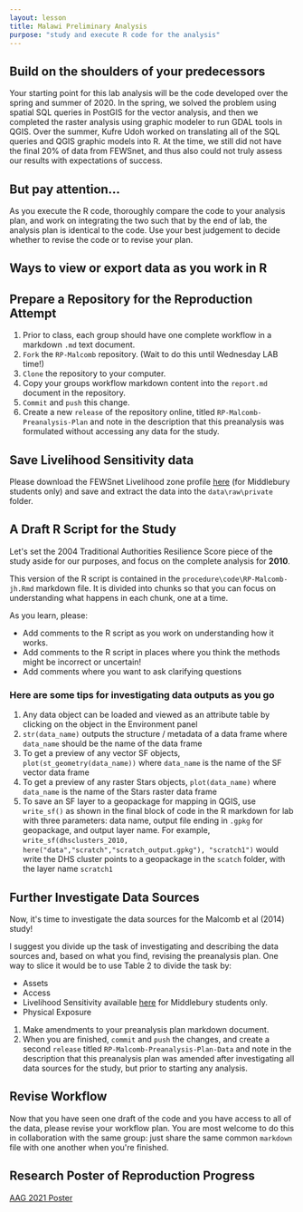 ```yaml
---
layout: lesson
title: Malawi Preliminary Analysis
purpose: "study and execute R code for the analysis"
---
```


## Build on the shoulders of your predecessors

Your starting point for this lab analysis will be the code developed over the spring and summer of 2020.
In the spring, we solved the problem using spatial SQL queries in PostGIS for the vector analysis, and then we completed the raster analysis using graphic modeler to run GDAL tools in QGIS.
Over the summer, Kufre Udoh worked on translating all of the SQL queries and QGIS graphic models into R.
At the time, we still did not have the final 20% of data from FEWSnet, and thus also could not truly assess our results with expectations of success.

## But pay attention...

As you execute the R code, thoroughly compare the code to your analysis plan, and work on integrating the two such that by the end of lab, the analysis plan is identical to the code. Use your best judgement to decide whether to revise the code or to revise your plan.

## Ways to view or export data as you work in R



## Prepare a Repository for the Reproduction Attempt

1. Prior to class, each group should have one complete workflow in a markdown `.md` text document.
1. `Fork` the `RP-Malcomb` repository. (Wait to do this until Wednesday LAB time!)
1. `Clone` the repository to your computer.
1. Copy your groups workflow markdown content into the `report.md` document in the repository.
1. `Commit` and `push` this change.
1. Create a new `release` of the repository online, titled `RP-Malcomb-Preanalysis-Plan` and note in the description that this preanalysis was formulated without accessing any data for the study.

## Save Livelihood Sensitivity data

Please download the FEWSnet Livelihood zone profile [here](https://drive.google.com/file/d/1RKVGitv4HxFuCylYps-gGkt6OK4oAjJa/view?usp=sharing) (for Middlebury students only) and save and extract the data into the `data\raw\private` folder.

## A Draft R Script for the Study

Let's set the 2004 Traditional Authorities Resilience Score piece of the study aside for our purposes, and focus on the complete analysis for **2010**.

This version of the R script is contained in the `procedure\code\RP-Malcomb-jh.Rmd` markdown file. It is divided into chunks so that you can focus on understanding what happens in each chunk, one at a time.

As you learn, please:

- Add comments to the R script as you work on understanding how it works.
- Add comments to the R script in places where you think the methods might be incorrect or uncertain! 
- Add comments where you want to ask clarifying questions

### Here are some tips for investigating data outputs as you go

1. Any data object can be loaded and viewed as an attribute table by clicking on the object in the Environment panel
1. `str(data_name)` outputs the structure / metadata of a data frame where `data_name` should be the name of the data frame
1. To get a preview of any vector SF objects, `plot(st_geometry(data_name))` where `data_name` is the name of the SF vector data frame 
1. To get a preview of any raster Stars objects, `plot(data_name)` where `data_name` is the name of the Stars raster data frame
1. To save an SF layer to a geopackage for mapping in QGIS, use `write_sf()` as shown in the final block of code in the R markdown for lab with three parameters: data name, output file ending in `.gpkg` for geopackage, and output layer name. For example, `write_sf(dhsclusters_2010, here("data","scratch","scratch_output.gpkg"), "scratch1")` would write the DHS cluster points to a geopackage in the `scatch` folder, with the layer name `scratch1`

## Further Investigate Data Sources

Now, it's time to investigate the data sources for the Malcomb et al (2014) study!

I suggest you divide up the task of investigating and describing the data sources and, based on what you find, revising the preanalysis plan. One way to slice it would be to use Table 2 to divide the task by:

- Assets
- Access
- Livelihood Sensitivity available [here](https://drive.google.com/file/d/1RKVGitv4HxFuCylYps-gGkt6OK4oAjJa/view?usp=sharing) for Middlebury students only.
- Physical Exposure

1. Make amendments to your preanalysis plan markdown document.
1. When you are finished, `commit` and `push` the changes, and create a second `release` titled `RP-Malcomb-Preanalysis-Plan-Data` and note in the description that this preanalysis plan was amended after investigating all data sources for the study, but prior to starting any analysis.

## Revise Workflow

Now that you have seen one draft of the code and you have access to all of the data, please revise your workflow plan. You are most welcome to do this in collaboration with the same group: just share the same common `markdown` file with one another when you're finished.

## Research Poster of Reproduction Progress

[AAG 2021 Poster](assets/2021-04-09-AAG-Malawi.pdf)